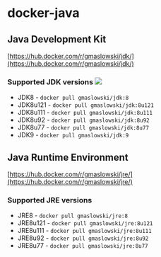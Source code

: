 docker-java
===========

## Java Development Kit
[https://hub.docker.com/r/gmaslowski/jdk/](https://hub.docker.com/r/gmaslowski/jdk/)

### Supported JDK versions [![](https://images.microbadger.com/badges/version/gmaslowski/jdk.svg)](https://microbadger.com/images/gmaslowski/jdk "Get your own version badge on microbadger.com")
- JDK8 - ```docker pull gmaslowski/jdk:8```
 - JDK8u121 - ```docker pull gmaslowski/jdk:8u121```
 - JDK8u111 - ```docker pull gmaslowski/jdk:8u111```
 - JDK8u92 - ```docker pull gmaslowski/jdk:8u92```
 - JDK8u77 - ```docker pull gmaslowski/jdk:8u77```
- JDK9 - ```docker pull gmaslowski/jdk:9```

## Java Runtime Environment
[https://hub.docker.com/r/gmaslowski/jre/](https://hub.docker.com/r/gmaslowski/jre/)

### Supported JRE versions
- JRE8 - ```docker pull gmaslowski/jre:8```
 - JRE8u121 - ```docker pull gmaslowski/jre:8u121```
 - JRE8u111 - ```docker pull gmaslowski/jre:8u111```
 - JRE8u92 - ```docker pull gmaslowski/jre:8u92```
 - JRE8u77 - ```docker pull gmaslowski/jre:8u77```

